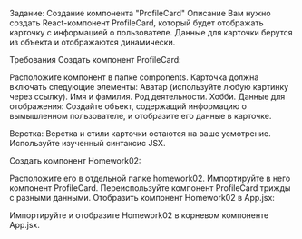 Задание: Создание компонента "ProfileCard"
Описание
Вам нужно создать React-компонент ProfileCard, который будет отображать карточку с информацией о пользователе. Данные для карточки берутся из объекта и отображаются динамически.

Требования
Создать компонент ProfileCard:

Расположите компонент в папке components.
Карточка должна включать следующие элементы:
Аватар (используйте любую картинку через ссылку).
Имя и фамилия.
Род деятельности.
Хобби.
Данные для отображения: Создайте объект, содержащий информацию о вымышленном пользователе, и отобразите его данные в карточке.

Верстка: Верстка и стили карточки остаются на ваше усмотрение. Используйте изученный синтаксис JSX.

Создать компонент Homework02:

Расположите его в отдельной папке homework02.
Импортируйте в него компонент ProfileCard.
Переиспользуйте компонент ProfileCard трижды с разными данными.
Отобразить компонент Homework02 в App.jsx:

Импортируйте и отобразите Homework02 в корневом компоненте App.jsx.
